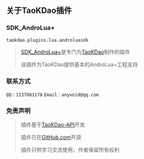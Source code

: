 ## 关于TaoKDao插件


### SDK_AndroLua+
`taokdao.plugins.lua.androluasdk`

>[SDK_AndroLua+](https://www.coolapk.com/apk/taokdao.plugins.androluasdk)是专门为[TaoKDao](https://www.coolapk.com/apk/tiiehenry.taokdao)制作的插件
>
>该插件为TaoKDao提供基本的AndroLua+工程支持

### 联系方式
`QQ：1137881178`  `Email：anyvoid@qq.com`

### 免责声明
> 插件基于[TaoKDao-API](https://github.com/TIIEHenry/TaoKDao-API)开发
>
> 插件已在[GitHub.com](https://github.com/TIIEHenry/TaoKDao-APK_Plugin-ALuaSDK)开源
>
> 插件只供学习交流使用，作者保留所有权利